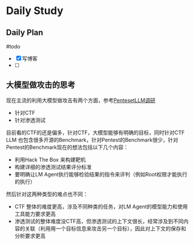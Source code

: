 # Daily Study
## Daily Plan
#todo
- [x] 写博客
- [ ] 
## 大模型做攻击的思考
现在主流的利用大模型做攻击有两个方面，参考[PentesetLLM调研](2025-06-06.md#PentesetLLM调研)
- 针对CTF
- 针对渗透测试

目前看的CTF的还是偏多，针对CTF，大模型能够有明确的目标，同时针对CTF LLM 也包含很多开源的Benchmark，针对Pentest的Benchmark很少，针对Pentest的Benchmark现在的想法包括以下几个内容：
- 利用Hack The Box 来构建靶机
- 构建详细的渗透测试结果评分标准
- 要明确让LM Agent执行能够检验结果的指令来评判（例如Root权限才能执行的执行）

然后针对这两种类型的难点也不同：
- CTF 整体的难度更高，涉及不同种类的任务，对LM Agent的模型能力和使用工具能力要求更高
- 渗透测试的整体难度没CTF高，但渗透测试的上下文很长，经常涉及到不同内容的关联（利用用一个目标信息来攻击另一个目标），因此对上下文的保存和分析要求更高